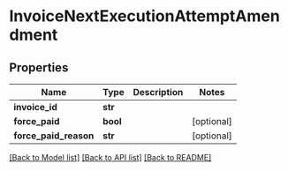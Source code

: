 # InvoiceNextExecutionAttemptAmendment

## Properties
Name | Type | Description | Notes
------------ | ------------- | ------------- | -------------
**invoice_id** | **str** |  | 
**force_paid** | **bool** |  | [optional] 
**force_paid_reason** | **str** |  | [optional] 

[[Back to Model list]](../README.md#documentation-for-models) [[Back to API list]](../README.md#documentation-for-api-endpoints) [[Back to README]](../README.md)

